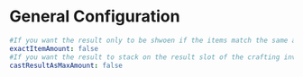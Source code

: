 # General Configuration

```yaml
#If you want the result only to be shwoen if the items match the same amount
exactItemAmount: false
#If you want the result to stack on the result slot of the crafting inventory
castResultAsMaxAmount: false
```
